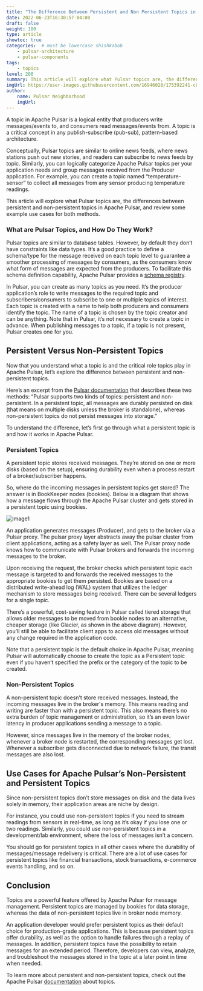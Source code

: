 ```yaml
---
title: "The Difference Between Persistent and Non Persistent Topics in Apache Pulsar"
date: 2022-06-23T16:30:57-04:00
draft: false
weight: 100
type: article
showtoc: true
categories:  # must be lowercase shishkabob
    - pulsar-architecture
    - pulsar-components
tags:
    - topics
level: 200
summary: This article will explore what Pulsar topics are, the differences between persistent and non-persistent topics in Apache Pulsar, and review some example use cases for both methods.
imgUrl: https://user-images.githubusercontent.com/16946028/175392241-c8347127-d310-4acd-9a99-0e757bd5e98f.png
author:
    name: Pulsar Neighborhood
    imgUrl:
---
```


A topic in Apache Pulsar is a logical entity that producers write messages/events to, and consumers read messages/events from. A topic is a critical concept in any publish-subscribe (pub-sub), pattern-based architecture.

Conceptually, Pulsar topics are similar to online news feeds, where news stations push out new stories, and readers can subscribe to news feeds by topic. Similarly, you can logically categorize Apache Pulsar topics per your application needs and group messages received from the Producer application. For example, you can create a topic named “temperature-sensor” to collect all messages from any sensor producing temperature readings.

This article will explore what Pulsar topics are, the differences between persistent and non-persistent topics in Apache Pulsar, and review some example use cases for both methods.

### What are Pulsar Topics, and How Do They Work?

Pulsar topics are similar to database tables. However, by default they don’t have constraints like data types. It’s a good practice to define a schema/type for the message received on each topic level to guarantee a smoother processing of messages by consumers, as the consumers know what form of messages are expected from the producers. To facilitate this schema definition capability, Apache Pulsar provides a [schema registry](https://pulsar.apache.org/docs/next/schema-get-started).

In Pulsar, you can create as many topics as you need. It’s the producer application’s role to write messages to the required topic and subscribers/consumers to subscribe to one or multiple topics of interest. Each topic is created with a name to help both producers and consumers identify the topic. The name of a topic is chosen by the topic creator and can be anything. Note that in Pulsar, it’s not necessary to create a topic in advance. When publishing messages to a topic, if a topic is not present, Pulsar creates one for you.

## Persistent Versus Non-Persistent Topics

Now that you understand what a topic is and the critical role topics play in Apache Pulsar, let’s explore the difference between persistent and non-persistent topics.

Here’s an excerpt from the [Pulsar documentation](https://pulsar.apache.org/docs/concepts-messaging/#topics) that describes these two methods: “Pulsar supports two kinds of topics: persistent and non-persistent. In a persistent topic, all messages are durably persisted on disk (that means on multiple disks unless the broker is standalone), whereas non-persistent topics do not persist messages into storage.”

To understand the difference, let’s first go through what a persistent topic is and how it works in Apache Pulsar.

### Persistent Topics

A persistent topic stores received messages. They’re stored on one or more disks (based on the setup), ensuring durability even when a process restart of a broker/subscriber happens.

So, where do the incoming messages in persistent topics get stored? The answer is in BookKeeper nodes (bookies). Below is a diagram that shows how a message flows through the Apache Pulsar cluster and gets stored in a persistent topic using bookies.

![image1](https://user-images.githubusercontent.com/16946028/175391962-642b9c70-57e4-45fa-b05e-6dfb8fc5eece.png)

An application generates messages (Producer), and gets to the broker via a Pulsar proxy. The pulsar proxy layer abstracts away the pulsar cluster from client applications, acting as a safety layer as well. The Pulsar proxy node knows how to communicate with Pulsar brokers and forwards the incoming messages to the broker.

Upon receiving the request,  the broker checks which persistent topic each message is targeted to and forwards the received messages to the appropriate bookies to get them persisted. Bookies are based on a distributed write-ahead log (WAL) system that utilizes the ledger mechanism to store messages being received. There can be several ledgers for a single topic.

There’s a powerful, cost-saving feature in Pulsar called tiered storage that allows older messages to be moved from bookie nodes to an alternative, cheaper storage (like Glacier, as shown in the above diagram). However, you’ll still be able to facilitate client apps to access old messages without any change required in the application code.

Note that a persistent topic is the default choice in Apache Pulsar, meaning Pulsar will automatically choose to create the topic as a Persistent topic even if you haven’t specified the prefix or the category of the topic to be created.

### Non-Persistent Topics

A non-persistent topic doesn’t store received messages. Instead, the incoming messages live in the broker's memory. This means reading and writing are faster than with a persistent topic. This also means there’s no extra burden of topic management or administration, so it’s an even lower latency in producer applications sending a message to a topic.

However, since messages live in the memory of the broker nodes, whenever a broker node is restarted, the corresponding messages get lost. Whenever a subscriber gets disconnected due to network failure, the transit messages are also lost.

## Use Cases for Apache Pulsar’s Non-Persistent and Persistent Topics

Since non-persistent topics don’t store messages on disk and the data lives solely in memory, their application areas are niche by design.

For instance, you could use non-persistent topics if you need to stream readings from sensors in real-time, as long as it’s okay if you lose one or two readings. Similarly, you could use non-persistent topics in a development/lab environment, where the loss of messages isn’t a concern.

You should go for persistent topics in all other cases where the durability of messages/message redelivery is critical. There are a lot of use cases for persistent topics like financial transactions, stock transactions, e-commerce events handling, and so on.

## Conclusion

Topics are a powerful feature offered by Apache Pulsar for message management. Persistent topics are managed by bookies for data storage, whereas the data of non-persistent topics live in broker node memory.

An application developer would prefer persistent topics as their default choice for production-grade applications. This is because persistent topics offer durability, as well as the option to handle failures through a replay of messages. In addition, persistent topics have the possibility to retain messages for an extended period. Therefore, developers can view, analyze, and troubleshoot the messages stored in the topic at a later point in time when needed.

To learn more about persistent and non-persistent topics, check out the Apache Pulsar [documentation](https://pulsar.apache.org/docs/concepts-messaging/#topics) about topics.
